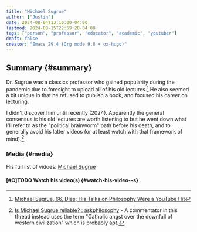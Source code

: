 ```yaml
---
title: "Michael Sugrue"
author: ["Justin"]
date: 2024-08-04T13:10:00-04:00
lastmod: 2024-08-15T22:59:28-04:00
tags: ["person", "professor", "educator", "academic", "youtuber"]
draft: false
creator: "Emacs 29.4 (Org mode 9.8 + ox-hugo)"
---
```


<div class="outline-1 jvc">

## Summary {#summary}

Dr. Sugrue was a classics professor who gained popularity during the pandemic
due to foresight to upload all of his old lectures.[^fn:1] He also seemed a bit
unique in that he refused to publish a book, and focused his career on
lecturing.

I didn't discover him until recently (2024). Apparently the general
consensus is his old lectures are worth listening to but he went down what I'll
refer to as the "political brainworm" path before his death, and to generally
avoid his latter videos (or at least watch with that framework of mind).[^fn:2]

<div class="outline-2 jvc">

### Media {#media}

His full list of vidoes: [Michael Sugrue](https://www.youtube.com/@dr.michaelsugrue/videos)

<div class="outline-3 jvc">

#### <span class="org-priority priority-C">[#C]</span><span class="org-todo todo TODO">TODO</span> Watch his video(s) {#watch-his-video--s}


</div>

</div>

</div>

[^fn:1]: [Michael
    Sugrue, 66, Dies; His Talks on Philosophy Were a YouTube Hit](https://www.nytimes.com/2024/05/25/education/michael-sugrue-dead.html)
[^fn:2]: [Is Michael Sugrue reliable? : askphilosophy](https://old.reddit.com/r/askphilosophy/comments/soeabx/is_michael_sugrue_reliable/) - A commentator in this thread
    instead uses the term "Catholic angst over the downfall of western civilization"
    which is probably apt.
